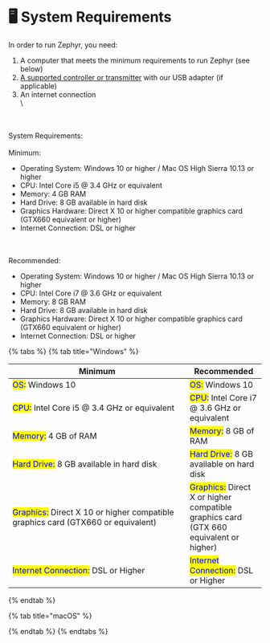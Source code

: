 # 🖥️ System Requirements

In order to run Zephyr, you need:

1. A computer that meets the minimum requirements to run Zephyr (see below)
2. [A supported controller or transmitter](https://zephyr-sim.com) with our USB adapter (if applicable)
3. An internet connection\
   \


\
\
System Requirements:\
\
Minimum:

* Operating System: Windows 10 or higher / Mac OS High Sierra 10.13 or higher
* CPU: Intel Core i5 @ 3.4 GHz or equivalent
* Memory: 4 GB RAM
* Hard Drive: 8 GB available in hard disk
* Graphics Hardware: Direct X 10 or higher compatible graphics card (GTX660 equivalent or higher)
* Internet Connection: DSL or higher

\
\
Recommended:

* Operating System: Windows 10 or higher / Mac OS High Sierra 10.13 or higher
* CPU: Intel Core i7 @ 3.6 GHz or equivalent
* Memory: 8 GB RAM
* Hard Drive: 8 GB available in hard disk
* Graphics Hardware: Direct X 10 or higher compatible graphics card (GTX660 equivalent or higher)
* Internet Connection: DSL or higher

{% tabs %}
{% tab title="Windows" %}
<table><thead><tr><th width="337">Minimum</th><th>Recommended</th></tr></thead><tbody><tr><td><mark style="color:blue;">OS:</mark>  Windows 10</td><td><mark style="color:blue;">OS:</mark> Windows 10</td></tr><tr><td><mark style="color:blue;">CPU:</mark> Intel Core i5 @ 3.4 GHz or equivalent</td><td><mark style="color:blue;">CPU:</mark> Intel Core i7 @ 3.6 GHz or equivalent</td></tr><tr><td><mark style="color:blue;">Memory:</mark> 4 GB of RAM</td><td><mark style="color:blue;">Memory:</mark> 8 GB of RAM</td></tr><tr><td><mark style="color:blue;">Hard Drive:</mark> 8 GB available in hard disk</td><td><mark style="color:blue;">Hard Drive:</mark> 8 GB available on hard disk</td></tr><tr><td><mark style="color:blue;">Graphics:</mark> Direct X 10 or higher compatible graphics card (GTX660 or equivalent)</td><td><mark style="color:blue;">Graphics:</mark> Direct X or higher compatible graphics card (GTX 660 equivalent or higher)</td></tr><tr><td><mark style="color:blue;">Internet Connection:</mark> DSL or Higher</td><td><mark style="color:blue;">Internet Connection:</mark> DSL or Higher</td></tr></tbody></table>
{% endtab %}

{% tab title="macOS" %}

{% endtab %}
{% endtabs %}
